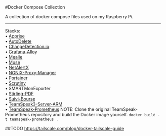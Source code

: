 #Docker Compose Collection

A collection of docker compose files used on my Raspberry Pi.

---

Stacks:<br/>
• [Apprise](https://github.com/caronc/apprise)<br/>
• [AutoDelete](https://github.com/riking/AutoDelete)<br/>
• [ChangeDetection.io](https://github.com/dgtlmoon/changedetection.io)<br/>
• [Grafana-Alloy](https://github.com/grafana/alloy)<br/>
• [Mealie](https://github.com/mealie-recipes/mealie)<br/>
• [Muse](https://github.com/museofficial/muse)<br/>
• [NetAlertX](https://github.com/jokob-sk/NetAlertX)<br/>
• [NGNIX-Proxy-Manager](https://github.com/NginxProxyManager/nginx-proxy-manager)<br/>
• [Portainer](https://github.com/portainer/portainer)<br/>
• [Scrutiny](https://github.com/AnalogJ/scrutiny)<br/>
• SMARTMonExporter<br/>
• [Stirling-PDF](https://github.com/Stirling-Tools/Stirling-PDF)<br/>
• [Suivi-Bourse](https://github.com/pbrissaud/suivi-bourse)<br/>
• [TeamSpeak3-Server-ARM](https://github.com/ertagh/teamspeak3-server-arm)<br/>
• [TeamSpeak-Prometheus](https://github.com/TilmannF/teamspeak-prometheus) NOTE: Clone the original TeamSpeak-Prometheus repository and build the Docker image yourself. `docker build -t teamspeak-prometheus .`<br/>

##TODO
https://tailscale.com/blog/docker-tailscale-guide
